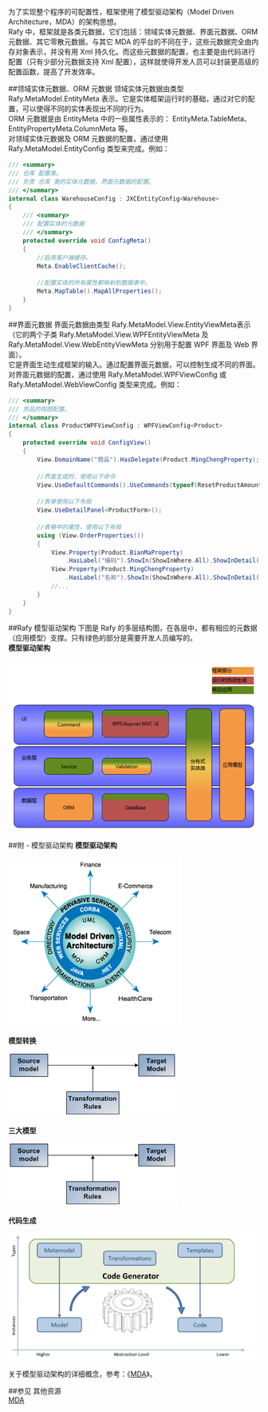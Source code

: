 为了实现整个程序的可配置性，框架使用了模型驱动架构（Model Driven Architecture，MDA）的架构思想。    
Rafy 中，框架就是各类元数据，它们包括：领域实体元数据、界面元数据、ORM 元数据、其它零散元数据。与其它 MDA 的平台的不同在于，这些元数据完全由内存对象表示，并没有用 Xml 持久化。而这些元数据的配置，也主要是由代码进行配置（只有少部分元数据支持 Xml 配置），这样就使得开发人员可以封装更高级的配置函数，提高了开发效率。  

##领域实体元数据、ORM 元数据
领域实体元数据由类型 Rafy.MetaModel.EntityMeta 表示。它是实体框架运行时的基础，通过对它的配置，可以使得不同的实体表现出不同的行为。  
ORM 元数据是由 EntityMeta 中的一些属性表示的： EntityMeta.TableMeta、EntityPropertyMeta.ColumnMeta
等。  
对领域实体元数据及 ORM 元数据的配置，通过使用 Rafy.MetaModel.EntityConfig<T> 类型来完成。例如：

```cs
/// <summary>
/// 仓库 配置类。
/// 负责 仓库 类的实体元数据、界面元数据的配置。
/// </summary>
internal class WarehouseConfig : JXCEntityConfig<Warehouse>
{
    /// <summary>
    /// 配置实体的元数据
    /// </summary>
    protected override void ConfigMeta()
    {
        //启用客户端缓存。
        Meta.EnableClientCache();

        //配置实体的所有属性都映射到数据表中。
        Meta.MapTable().MapAllProperties();
    }
}
```


##界面元数据
界面元数据由类型 Rafy.MetaModel.View.EntityViewMeta表示（它的两个子类 Rafy.MetaModel.View.WPFEntityViewMeta 及 Rafy.MetaModel.View.WebEntityViewMeta
分别用于配置 WPF 界面及 Web 界面）。  
它是界面生动生成框架的输入。通过配置界面元数据，可以控制生成不同的界面。  
对界面元数据的配置，通过使用 Rafy.MetaModel.WPFViewConfig<T> 或 Rafy.MetaModel.WebViewConfig<T>
类型来完成。例如：

```cs
/// <summary>
/// 货品的视图配置。
/// </summary>
internal class ProductWPFViewConfig : WPFViewConfig<Product>
{
    protected override void ConfigView()
    {
        View.DomainName("商品").HasDelegate(Product.MingChengProperty);

        //界面生成时，使用以下命令
        View.UseDefaultCommands().UseCommands(typeof(ResetProductAmountCommand));

        //表单使用以下布局
        View.UseDetailPanel<ProductForm>();

        //表格中的属性，使用以下布局
        using (View.OrderProperties())
        {
            View.Property(Product.BianMaProperty)
                .HasLabel("编码").ShowIn(ShowInWhere.All).ShowInDetail(contentWidth: 0.7, columnSpan: 2);
            View.Property(Product.MingChengProperty)
                .HasLabel("名称").ShowIn(ShowInWhere.All).ShowInDetail(contentWidth: 600, columnSpan: 2);
            //...
        }
    }
}
```


##Rafy 模型驱动架构
下图是 Rafy 的多层结构图，在各层中，都有相应的元数据（应用模型）支撑。只有绿色的部分是需要开发人员编写的。  
**模型驱动架构**

![](../../images/MDA_RafyMDA.png)

##附 - 模型驱动架构
**模型驱动架构**

![](../../images/MDA_Overview.png)


**模型转换**

![](../../images/MDA_Transform.png)

**三大模型**

![](../../images/MDA_Transform.png)

**代码生成**

![](../../images/MDA_Generate.png)


关于模型驱动架构的详细概念，参考：《[MDA](http://www.omg.org/mda/)》。

##参见
其他资源  
[MDA](http://www.omg.org/mda/)